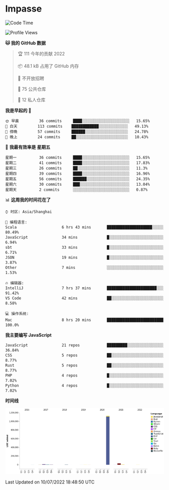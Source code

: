 # Impasse

<!--START_SECTION:waka-->
![Code Time](http://img.shields.io/badge/Code%20Time-0%20secs-blue)

![Profile Views](http://img.shields.io/badge/%E4%B8%AA%E4%BA%BA%E5%B0%81%E9%9D%A2%E8%A7%82%E7%9C%8B%E6%AC%A1%E6%95%B0-0-blue)

**🐱 我的 GitHub 数据** 

> 🏆 111 今年的贡献 2022
 > 
> 📦 48.1 kB 占用了 GitHub 内存 
 > 
> 🚫 不开放招聘
 > 
> 📜 75 公共仓库 
 > 
> 🔑 12 私人仓库  
 > 
**我是早起的 🐤** 

```text
🌞 早晨         36 commits     ████░░░░░░░░░░░░░░░░░░░░░   15.65% 
🌆 白天         113 commits    ████████████░░░░░░░░░░░░░   49.13% 
🌃 傍晚         57 commits     ██████░░░░░░░░░░░░░░░░░░░   24.78% 
🌙 晚上         24 commits     ██░░░░░░░░░░░░░░░░░░░░░░░   10.43%

```
📅 **我最有效率是 星期五** 

```text
星期一          36 commits     ████░░░░░░░░░░░░░░░░░░░░░   15.65% 
星期二          41 commits     ████░░░░░░░░░░░░░░░░░░░░░   17.83% 
星期三          26 commits     ██░░░░░░░░░░░░░░░░░░░░░░░   11.3% 
星期四          39 commits     ████░░░░░░░░░░░░░░░░░░░░░   16.96% 
星期五          56 commits     ██████░░░░░░░░░░░░░░░░░░░   24.35% 
星期六          30 commits     ███░░░░░░░░░░░░░░░░░░░░░░   13.04% 
星期天          2 commits      ░░░░░░░░░░░░░░░░░░░░░░░░░   0.87%

```


📊 **这周我的时间花在了** 

```text
⌚︎ 时区: Asia/Shanghai

💬 编程语言: 
Scala                    6 hrs 43 mins       ████████████████████░░░░░   80.49% 
JavaScript               34 mins             █░░░░░░░░░░░░░░░░░░░░░░░░   6.94% 
sbt                      33 mins             █░░░░░░░░░░░░░░░░░░░░░░░░   6.71% 
JSON                     19 mins             █░░░░░░░░░░░░░░░░░░░░░░░░   3.87% 
Other                    7 mins              ░░░░░░░░░░░░░░░░░░░░░░░░░   1.53%

🔥 编辑器: 
IntelliJ                 7 hrs 37 mins       ██████████████████████░░░   91.42% 
VS Code                  42 mins             ██░░░░░░░░░░░░░░░░░░░░░░░   8.58%

💻 操作系统: 
Mac                      8 hrs 20 mins       █████████████████████████   100.0%

```

**我主要编写 JavaScript** 

```text
JavaScript               21 repos            █████████░░░░░░░░░░░░░░░░   36.84% 
CSS                      5 repos             ██░░░░░░░░░░░░░░░░░░░░░░░   8.77% 
Rust                     5 repos             ██░░░░░░░░░░░░░░░░░░░░░░░   8.77% 
PHP                      4 repos             █░░░░░░░░░░░░░░░░░░░░░░░░   7.02% 
Python                   4 repos             █░░░░░░░░░░░░░░░░░░░░░░░░   7.02%

```


**时间线**

![Chart not found](https://raw.githubusercontent.com/impasse/impasse/master/charts/bar_graph.png) 


 Last Updated on 10/07/2022 18:48:50 UTC
<!--END_SECTION:waka-->
